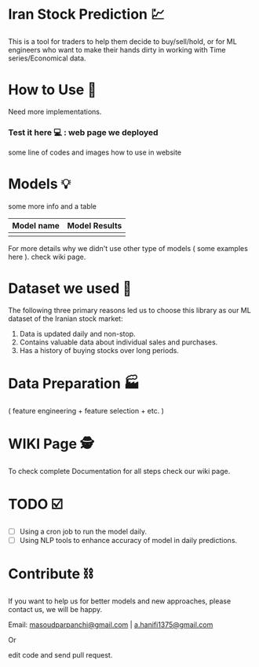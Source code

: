 # Iran Stock Prediction  :chart:
This is a tool for traders to help them decide to buy/sell/hold, or for ML engineers who want to make their hands dirty in working with Time series/Economical data. 

# How to Use :hammer:
Need more implementations.

### Test it here :computer: : web page we deployed

some line of codes and images how to use in website

# Models  :bulb:

some more info and a table

| Model name | Model Results |
| :--------: | ------------- |
|            |               |

For more details why we didn't use other type of models ( some examples here ). check wiki page.

# Dataset we used 📁

The following three primary reasons led us to choose this library as our ML dataset of the Iranian stock market:
1. Data is updated daily and non-stop.
2. Contains valuable data about individual sales and purchases.
3. Has a history of buying stocks over long periods.

# Data Preparation  :factory:

( feature engineering + feature selection + etc. )

# WIKI Page :detective:

To check complete Documentation for all steps check our wiki page.

# TODO :ballot_box_with_check:
- [ ] Using a cron job to run the model daily.
- [ ] Using NLP tools to enhance accuracy of model in daily predictions.

# Contribute :chains:
If you want to help us for better models and new approaches, please contact us, we will be happy.

Email: masoudparpanchi@gmail.com | a.hanifi1375@gmail.com 

Or

edit code and send pull request.
